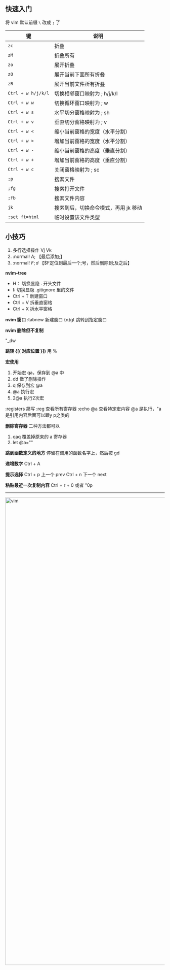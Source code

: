 ## 快速入门

将 vim 默认前缀 `\` 改成  `;` 了


| 键           | 说明                                    |
| ------------ | --------------------------------------- |
| `zc`        | 折叠 |
| `zM`      | 折叠所有                        |
| `zo`        | 展开折叠                              |
| `zO`      | 展开当前下面所有折叠                        |
| `zR`      | 展开当前文件所有折叠                        |
| `Ctrl + w h/j/k/l`      | 切换相邻窗口映射为  ; h/j/k/l                      |
| `Ctrl + w w`      | 切换循环窗口映射为 ; w                        |
| `Ctrl + w s`      | 水平切分窗格映射为 ; sh                      |
| `Ctrl + w v`      | 垂直切分窗格映射为 ; v                        |
| `Ctrl + w <`      | 缩小当前窗格的宽度（水平分割）                        |
| `Ctrl + w >`      | 增加当前窗格的宽度（水平分割）                        |
| `Ctrl + w -`      | 缩小当前窗格的高度（垂直分割）                       |
| `Ctrl + w +`      | 增加当前窗格的高度（垂直分割）                       |
| `Ctrl + w c`      | 关闭窗格映射为   ; sc                     |
| `;p`      | 搜索文件                    |
| `;fg`      | 搜索打开文件                    |
| `;fb`      | 搜索文件内容                    |
| `jk`      | 搜索到后，切换命令模式，再用 jk 移动                    |
| `:set ft=html`      | 临时设置该文件类型                   |


## 小技巧

1. 多行选择操作 Vj Vk
2. :normal! A; 【最后添加;】
3. :normal! $F;d$ 【$F定位到最后一个;号，然后删除到;及之后】

**nvim-tree**

- H： 切换显隐 . 开头文件
- I: 切换显隐 .gitignore 里的文件
- Ctrl + T 新建窗口
- Ctrl + V 拆垂直窗格
- Ctrl + X 拆水平窗格

**nvim 窗口**
:tabnew 新建窗口
{n}gt 跳转到指定窗口

**nvim 删除但不复制**

"_dw

**跳转 {[( 对应位置  }])**
用 %

**宏使用**
1. 开始宏 qa，保存到 @a 中
2. dd 做了删除操作
3. q  保存到宏 @a
4. @a 执行宏
5. 2@a 执行2次宏

:registers 简写  :reg 查看所有寄存器
:echo @a 查看特定宏内容
@a 是执行，"a 是引用内容后面可以跟y p之类的

**删除寄存器**
二种方法都可以
1. qaq 覆盖掉原来的 a 寄存器
2. let @a=""

**跳到函数定义的地方**
停留在调用的函数名字上，然后按 gd

**递增数字**
Ctrl + A

**提示选择**
Ctrl + p 上一个 prev
Ctrl + n 下一个 next

**粘贴最近一次复制内容**
Ctrl + r + 0 或者  "0p

---

<img width="1474" alt="vim" src="https://user-images.githubusercontent.com/26001948/235313374-13e3cc83-2ad0-40cf-8366-592dbebc26ab.png">

